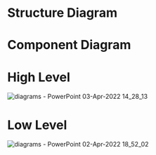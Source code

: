 # Structure Diagram
# Component Diagram
# High Level


![diagrams - PowerPoint 03-Apr-2022 14_28_13](https://user-images.githubusercontent.com/101447824/161420204-f11e152b-e6f3-4f5d-b8d8-baac34151c68.png)

# Low Level

![diagrams - PowerPoint 02-Apr-2022 18_52_02](https://user-images.githubusercontent.com/101447824/161386657-cb84722b-fe63-4fdf-9822-2414b1128cb7.png)

